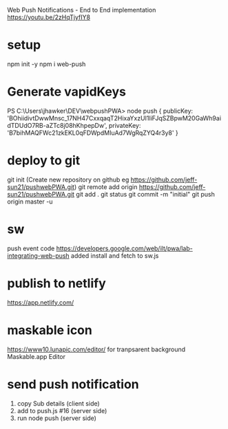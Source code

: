 Web Push Notifications - End to End implementation 
https://youtu.be/2zHqTjyfIY8

setup
=====
npm init -y
npm i web-push

Generate vapidKeys
================== 
PS C:\Users\jhawker\DEV\webpushPWA> node push
{
  publicKey: 'BOhiidivtDwwMnsc_17NH47CxxqaqT2HixaYxzUI1liFJqSZBpwM20GaWh9aidTDUdO7RB-aZTc8j08hKhpepDw',
  privateKey: 'B7bihMAQFWc21zkEKL0qFDWpdMIuAd7WgRqZYQ4r3y8'
}

deploy to git
=============
git init
(Create new repository on github eg https://github.com/jeff-sun21/pushwebPWA.git)
git remote add origin https://github.com/jeff-sun21/pushwebPWA.git
git add .
git status
git commit -m "initial"
git push origin master -u

sw
===
push event code
https://developers.google.com/web/ilt/pwa/lab-integrating-web-push
added install and fetch to sw.js

publish to netlify
==================
https://app.netlify.com/

maskable icon
=============
https://www10.lunapic.com/editor/ for tranpsarent background
Maskable.app Editor

send push notification
======================
1. copy Sub details (client side)
2. add to push.js #16 (server side)
3. run node push (server side)
